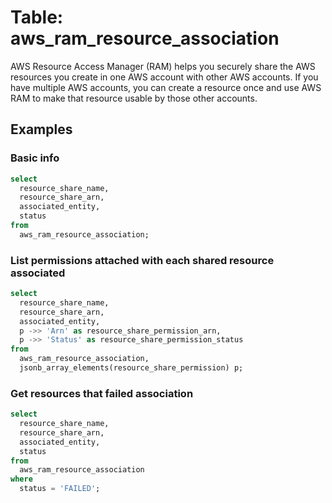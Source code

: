 # Table: aws_ram_resource_association

AWS Resource Access Manager (RAM) helps you securely share the AWS resources you create in one AWS account with other AWS accounts. If you have multiple AWS accounts, you can create a resource once and use AWS RAM to make that resource usable by those other accounts.

## Examples

### Basic info

```sql
select
  resource_share_name,
  resource_share_arn,
  associated_entity,
  status
from
  aws_ram_resource_association;
```

### List permissions attached with each shared resource associated

```sql
select
  resource_share_name,
  resource_share_arn,
  associated_entity,
  p ->> 'Arn' as resource_share_permission_arn,
  p ->> 'Status' as resource_share_permission_status
from
  aws_ram_resource_association,
  jsonb_array_elements(resource_share_permission) p;
```

### Get resources that failed association

```sql
select
  resource_share_name,
  resource_share_arn,
  associated_entity,
  status
from
  aws_ram_resource_association
where
  status = 'FAILED';
```